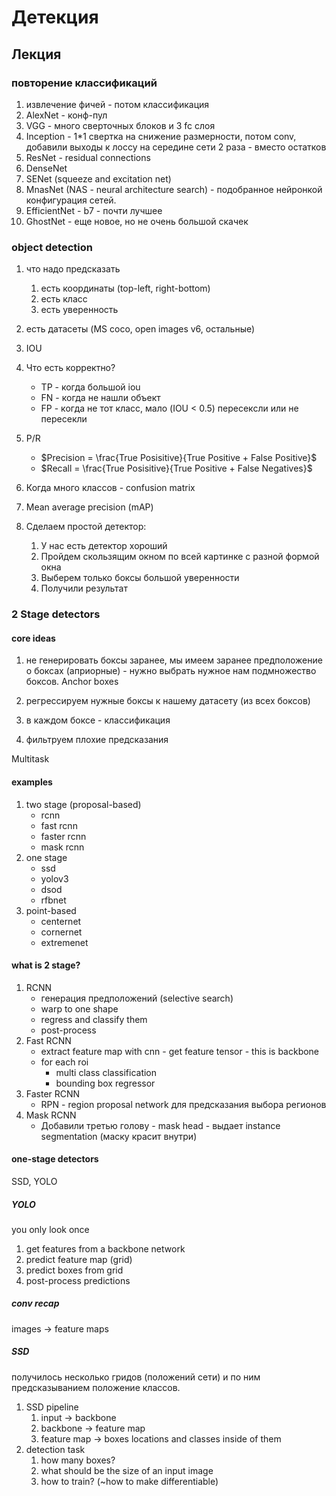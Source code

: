 # Детекция

## Лекция

### повторение классификаций

1. извлечение фичей - потом классификация
2. AlexNet - конф-пул
3. VGG - много сверточных блоков и 3 fc слоя
4. Inception - 1*1 свертка на снижение размерности, потом conv, добавили выходы к лоссу на середине сети 2 раза - вместо остатков
5. ResNet - residual connections
6. DenseNet
7. SENet (squeeze and excitation net)
8. MnasNet (NAS - neural architecture search) - подобранное нейронкой конфигурация сетей.
9. EfficientNet - b7 - почти лучшее
10. GhostNet - еще новое, но не очень большой скачек

### object detection

1. что надо предсказать
    1. есть координаты (top-left, right-bottom)
    2. есть класс
    3. есть уверенность

2. есть датасеты (MS coco, open images v6, остальные)
3. IOU
4. Что есть корректно?

    * TP - когда большой iou
    * FN - когда не нашли объект
    * FP - когда не тот класс, мало (IOU < 0.5) пересексли или не пересекли
5. P/R

    * $Precision = \frac{True Posisitive}{True Positive + False Positive}$
    * $Recall = \frac{True Posisitive}{True Positive + False Negatives}$

6. Когда много классов - confusion matrix
7. Mean average precision (mAP)
8. Сделаем простой детектор:
    1. У нас есть детектор хороший
    2. Пройдем скользящим окном по всей картинке с разной формой окна
    3. Выберем только боксы большой уверенности
    4. Получили результат

### 2 Stage detectors

#### core ideas

1. не генерировать боксы заранее, мы имеем заранее предположение о боксах (априорные) - нужно выбрать нужное нам подмножество боксов. Anchor boxes

2. регрессируем нужные боксы к нашему датасету (из всех боксов)

3. в каждом боксе - классификация

4. фильтруем плохие предсказания

Multitask

#### examples

1. two stage (proposal-based)
    * rcnn
    * fast rcnn
    * faster rcnn
    * mask rcnn
2. one stage
    * ssd
    * yolov3
    * dsod
    * rfbnet
3. point-based
    * centernet
    * cornernet
    * extremenet

#### what is 2 stage?

1. RCNN
    * генерация предположений (selective search)
    * warp to one shape
    * regress and classify them
    * post-process
2. Fast RCNN
    * extract feature map with cnn - get feature tensor - this is backbone
    * for each roi
        * multi class classification
        * bounding box regressor
3. Faster RCNN
    * RPN - region proposal network для предсказания выбора регионов
4. Mask RCNN
    * Добавили третью голову - mask head -  выдает instance segmentation (маску красит внутри)

#### one-stage detectors

SSD, YOLO

##### YOLO

you only look once

1. get features from a backbone network
2. predict feature map (grid)
3. predict boxes from grid
4. post-process predictions

##### conv recap

images -> feature maps

##### SSD

получилось несколько гридов (положений сети) и по ним предсказыванием положение классов. 

1. SSD pipeline
    1. input -> backbone
    2. backbone -> feature map
    3. feature map -> boxes locations and classes inside of them
2. detection task
    1. how many boxes?
    2. what should be the size of an input image
    3. how to train? (~how to make differentiable)

